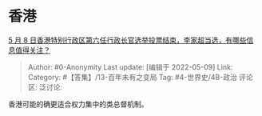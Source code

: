 # 香港
[5 月 8 日香港特别行政区第六任行政长官选举投票结束，李家超当选，有哪些信息值得关注？](https://www.zhihu.com/question/531825987/answer/2476750451)

> Author: #0-Anonymity
> Last update: [编辑于 2022-05-09]
> Link:
> Category: #【答集】/13-百年未有之变局
> Tag: #4-世界史/4B-政治
> 评论区:
> 泛讨论:

香港可能的确更适合权力集中的类总督机制。
